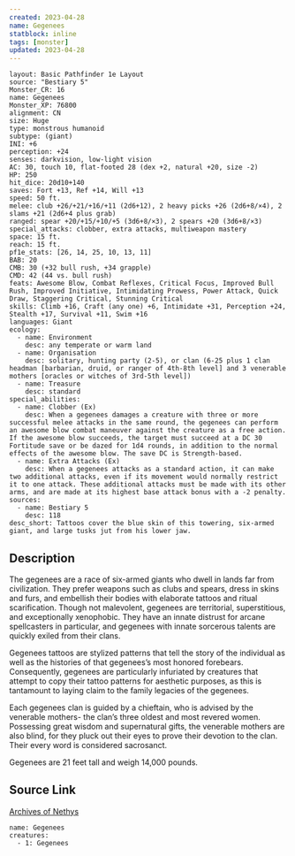 ```yaml
---
created: 2023-04-28
name: Gegenees
statblock: inline
tags: [monster]
updated: 2023-04-28
---
```

```statblock
layout: Basic Pathfinder 1e Layout
source: "Bestiary 5"
Monster_CR: 16
name: Gegenees
Monster_XP: 76800
alignment: CN
size: Huge
type: monstrous humanoid
subtype: (giant)
INI: +6
perception: +24
senses: darkvision, low-light vision
AC: 30, touch 10, flat-footed 28 (dex +2, natural +20, size -2)
HP: 250
hit_dice: 20d10+140
saves: Fort +13, Ref +14, Will +13
speed: 50 ft.
melee: club +26/+21/+16/+11 (2d6+12), 2 heavy picks +26 (2d6+8/×4), 2 slams +21 (2d6+4 plus grab)
ranged: spear +20/+15/+10/+5 (3d6+8/×3), 2 spears +20 (3d6+8/×3)
special_attacks: clobber, extra attacks, multiweapon mastery
space: 15 ft.
reach: 15 ft.
pf1e_stats: [26, 14, 25, 10, 13, 11]
BAB: 20
CMB: 30 (+32 bull rush, +34 grapple)
CMD: 42 (44 vs. bull rush)
feats: Awesome Blow, Combat Reflexes, Critical Focus, Improved Bull Rush, Improved Initiative, Intimidating Prowess, Power Attack, Quick Draw, Staggering Critical, Stunning Critical
skills: Climb +16, Craft (any one) +6, Intimidate +31, Perception +24, Stealth +17, Survival +11, Swim +16
languages: Giant
ecology:
  - name: Environment
    desc: any temperate or warm land
  - name: Organisation
    desc: solitary, hunting party (2-5), or clan (6-25 plus 1 clan headman [barbarian, druid, or ranger of 4th-8th level] and 3 venerable mothers [oracles or witches of 3rd-5th level])
  - name: Treasure
    desc: standard
special_abilities:
  - name: Clobber (Ex)
    desc: When a gegenees damages a creature with three or more successful melee attacks in the same round, the gegenees can perform an awesome blow combat maneuver against the creature as a free action. If the awesome blow succeeds, the target must succeed at a DC 30 Fortitude save or be dazed for 1d4 rounds, in addition to the normal effects of the awesome blow. The save DC is Strength-based.
  - name: Extra Attacks (Ex)
    desc: When a gegenees attacks as a standard action, it can make two additional attacks, even if its movement would normally restrict it to one attack. These additional attacks must be made with its other arms, and are made at its highest base attack bonus with a -2 penalty.
sources:
  - name: Bestiary 5
    desc: 118
desc_short: Tattoos cover the blue skin of this towering, six-armed giant, and large tusks jut from his lower jaw.
```
## Description
The gegenees are a race of six-armed giants who dwell in lands far from civilization. They prefer weapons such as clubs and spears, dress in skins and furs, and embellish their bodies with elaborate tattoos and ritual scarification. Though not malevolent, gegenees are territorial, superstitious, and exceptionally xenophobic. They have an innate distrust for arcane spellcasters in particular, and gegenees with innate sorcerous talents are quickly exiled from their clans.

 Gegenees tattoos are stylized patterns that tell the story of the individual as well as the histories of that gegenees’s most honored forebears. Consequently, gegenees are particularly infuriated by creatures that attempt to copy their tattoo patterns for aesthetic purposes, as this is tantamount to laying claim to the family legacies of the gegenees.

 Each gegenees clan is guided by a chieftain, who is advised by the venerable mothers- the clan’s three oldest and most revered women. Possessing great wisdom and supernatural gifts, the venerable mothers are also blind, for they pluck out their eyes to prove their devotion to the clan. Their every word is considered sacrosanct.

 Gegenees are 21 feet tall and weigh 14,000 pounds.
## Source Link
[Archives of Nethys](https://aonprd.com/MonsterDisplay.aspx?ItemName=Gegenees)
```encounter-table
name: Gegenees
creatures:
  - 1: Gegenees
```
